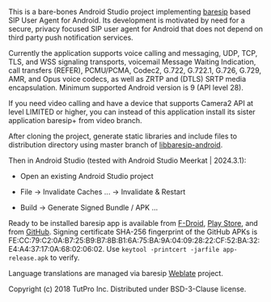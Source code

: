 This is a bare-bones Android Studio project implementing <a href="https://github.com/alfredh/baresip">baresip</a> based SIP User Agent for Android. Its development is motivated by need for a secure, privacy focused SIP user agent for Android that does not depend on third party push notification services.

Currently the application supports voice calling and messaging, UDP, TCP, TLS, and WSS signaling transports, voicemail Message Waiting Indication, call transfers (REFER), PCMU/PCMA, Codec2, G.722, G.722.1, G.726, G.729, AMR, and Opus voice codecs, as well as ZRTP and (DTLS) SRTP media encapsulation. Minimum supported Android version is 9 (API level 28).

If you need video calling and have a device that supports Camera2 API at level LIMITED or higher, you can instead of this application install its sister application baresip+ from video branch.

After cloning the project, generate static libraries and include files to distribution directory using master branch of <a href="https://github.com/juha-h/libbaresip-android">libbaresip-android</a>.

Then in Android Studio (tested with Android Studio Meerkat | 2024.3.1):

- Open an existing Android Studio project

- File -> Invalidate Caches ... -> Invalidate & Restart

- Build -> Generate Signed Bundle / APK ...

Ready to be installed baresip app is available from <a href="https://f-droid.org/app/com.tutpro.baresip">F-Droid</a>, <a href="https://play.google.com/store/apps/details?id=com.tutpro.baresip">Play Store</a>, and from <a href="https://github.com/juha-h/baresip-studio/releases">GitHub</a>.  Signing certificate SHA-256 fingerprint of the GitHub APKs is FE:CC:79:C2:0A:B7:25:B9:B7:8B:B1:6A:75:BA:9A:04:09:28:22:CF:52:BA:32:E4:A4:37:17:0A:68:02:06:02.  Use `keytool -printcert -jarfile app-release.apk` to verify.

Language translations are managed via baresip <a href="https://hosted.weblate.org/projects/baresip/">Weblate</a> project.

Copyright (c) 2018 TutPro Inc. Distributed under BSD-3-Clause license.
